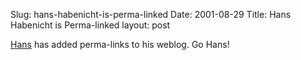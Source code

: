 Slug: hans-habenicht-is-perma-linked
Date: 2001-08-29
Title: Hans Habenicht is Perma-linked
layout: post

<a href="http://www.codefoo.org/~hans/">Hans</a> has added perma-links to his weblog. Go Hans!
